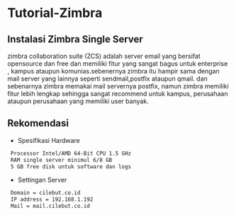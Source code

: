 # Tutorial-Zimbra

## Instalasi Zimbra Single Server

zimbra collaboration suite (ZCS) adalah server email yang bersifat opensource dan free dan memiliki fitur yang sangat bagus untuk enterprise , kampus ataupun komunias.sebenernya zimbra itu hampir sama dengan mail server yang lainnya seperti sendmail,postfix ataupun qmail. dan sebenarnya zimbra memakai mail servernya postfix, namun zimbra memiliki fitur lebih lengkap sehingga sangat recommend untuk kampus, perusahaan ataupun perusahaan yang memiliki user banyak.
    
## Rekomendasi

* Spesifikasi Hardware
```bash
 Processor Intel/AMD 64-Bit CPU 1.5 GHz
 RAM single server minimul 6/8 GB
 5 GB free disk untuk software dan logs
```
* Settingan Server
```bash
 Domain = cilebut.co.id
 IP address = 192.168.1.192
 Mail = mail.cilebut.co.id
```
